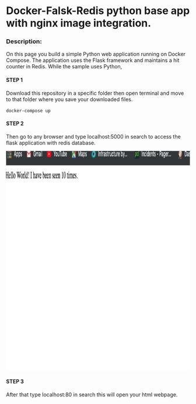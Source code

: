 # Docker-Falsk-Redis python base app with nginx image integration.
### Description:
On this page you build a simple Python web application running on Docker Compose. The application uses the Flask framework and maintains a hit counter in Redis. While the sample uses Python,
  
#### STEP 1
Download this repository in a specific folder then open terminal and move to that folder where you save your downloaded files.


~~~
docker-compose up 
~~~



#### STEP 2
Then go to any browser and type localhost:5000 in search to access the flask application with redis database.


<img src= "https://github.com/sikandarqaisar/getting-started-with-docker-compose-file/blob/master/img.png" width="600" height="600">




#### STEP 3 
After that type localhost:80 in search this will open your html webpage.
